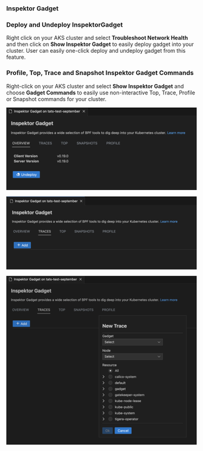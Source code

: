 ### Inspektor Gadget

### Deploy and Undeploy InspektorGadget

Right click on your AKS cluster and select **Troubleshoot Network Health** and then click on **Show Inspektor Gadget** to easily deploy gadget into your cluster. User can easily one-click deploy and undeploy gadget from this feature.

### Profile, Top, Trace and Snapshot Inspektor Gadget Commands

Right-click on your AKS cluster and select **Show Inspektor Gadget** and choose **Gadget Commands** to easily use non-interactive Top, Trace, Profile or Snapshot commands for your cluster.

![Cloud explorer extension menu](../resources/inspector-gadget-1.png)

![Cloud explorer extension menu](../resources/inspector-gadget-2.png)

![Cloud explorer extension menu](../resources/inspector-gadget-3.png)